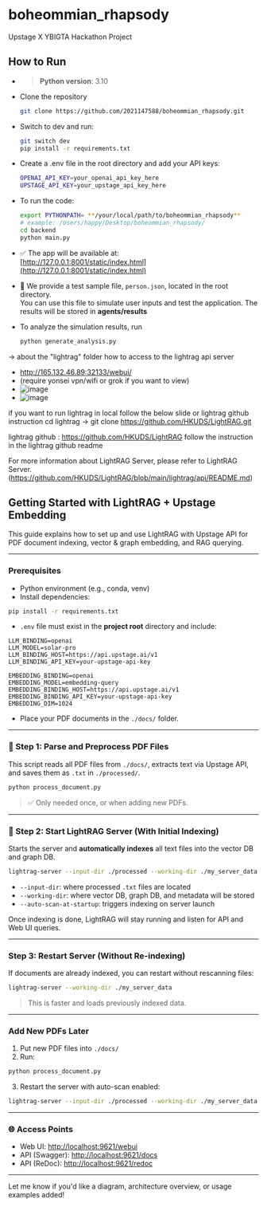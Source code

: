 # boheommian_rhapsody

Upstage X YBIGTA Hackathon Project

## How to Run

- > **Python version**: 3.10 


- Clone the repository
    ```bash
    git clone https://github.com/2021147588/boheommian_rhapsody.git
    ```
    
- Switch to dev and run:
    ```bash
    git switch dev
    pip install -r requirements.txt
    ```


- Create a .env file in the root directory and add your API keys:

    ```bash
    OPENAI_API_KEY=your_openai_api_key_here
    UPSTAGE_API_KEY=your_upstage_api_key_here
    ```

- To run the code:
    ```bash
    export PYTHONPATH= **/your/local/path/to/boheommian_rhapsody**
    # example: /Users/happy/Desktop/boheommian_rhapsody/ 
    cd backend
    python main.py
    ```

- ✅ The app will be available at:  
  [http://127.0.0.1:8001/static/index.html](http://127.0.0.1:8001/static/index.html)

- 🧪 We provide a test sample file, `person.json`, located in the root directory.  
  You can use this file to simulate user inputs and test the application. The results will be stored in **agents/results** 

- To analyze the simulation results, run 
    ```bash
    python generate_analysis.py
    ```











-> about the "lightrag" folder
how to access to the lightrag api server
- http://165.132.46.89:32133/webui/
- (require yonsei vpn/wifi or grok if you want to view)
- ![image](https://github.com/user-attachments/assets/18ff85c1-387e-4f8b-af8e-ca850c107d38)
- ![image](https://github.com/user-attachments/assets/418f23b0-4be1-4d4d-9d79-51a2708eb131)

if you want to run lightrag in local  follow the below slide or lightrag github instruction 
    cd lightrag -> git clone https://github.com/HKUDS/LightRAG.git
    
lightrag github : https://github.com/HKUDS/LightRAG
follow the instruction in the lightrag github readme

For more information about LightRAG Server, please refer to LightRAG Server.(https://github.com/HKUDS/LightRAG/blob/main/lightrag/api/README.md)


##  Getting Started with LightRAG + Upstage Embedding

This guide explains how to set up and use LightRAG with Upstage API for PDF document indexing, vector & graph embedding, and RAG querying.

---

###  Prerequisites

- Python environment (e.g., conda, venv)
- Install dependencies:

```bash
pip install -r requirements.txt
```

- `.env` file must exist in the **project root** directory and include:

```env
LLM_BINDING=openai
LLM_MODEL=solar-pro
LLM_BINDING_HOST=https://api.upstage.ai/v1
LLM_BINDING_API_KEY=your-upstage-api-key

EMBEDDING_BINDING=openai
EMBEDDING_MODEL=embedding-query
EMBEDDING_BINDING_HOST=https://api.upstage.ai/v1
EMBEDDING_BINDING_API_KEY=your-upstage-api-key
EMBEDDING_DIM=1024
```

- Place your PDF documents in the `./docs/` folder.

---

### 📄 Step 1: Parse and Preprocess PDF Files

This script reads all PDF files from `./docs/`, extracts text via Upstage API, and saves them as `.txt` in `./processed/`.

```bash
python process_document.py
```

> ✅ Only needed once, or when adding new PDFs.

---

### 🔧 Step 2: Start LightRAG Server (With Initial Indexing)

Starts the server and **automatically indexes** all text files into the vector DB and graph DB.

```bash
lightrag-server --input-dir ./processed --working-dir ./my_server_data --auto-scan-at-startup
```

- `--input-dir`: where processed `.txt` files are located
- `--working-dir`: where vector DB, graph DB, and metadata will be stored
- `--auto-scan-at-startup`: triggers indexing on server launch

Once indexing is done, LightRAG will stay running and listen for API and Web UI queries.

---

###  Step 3: Restart Server (Without Re-indexing)

If documents are already indexed, you can restart without rescanning files:

```bash
lightrag-server --working-dir ./my_server_data
```

>  This is faster and loads previously indexed data.

---

###  Add New PDFs Later

1. Put new PDF files into `./docs/`
2. Run:

```bash
python process_document.py
```

3. Restart the server with auto-scan enabled:

```bash
lightrag-server --input-dir ./processed --working-dir ./my_server_data --auto-scan-at-startup
```

---

### 🌐 Access Points

- Web UI: [http://localhost:9621/webui](http://localhost:9621/webui)
- API (Swagger): [http://localhost:9621/docs](http://localhost:9621/docs)
- API (ReDoc): [http://localhost:9621/redoc](http://localhost:9621/redoc)

---

Let me know if you'd like a diagram, architecture overview, or usage examples added!
